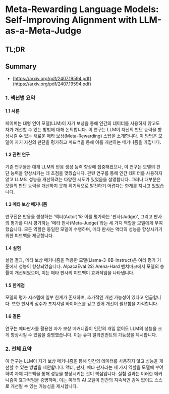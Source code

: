 # Meta-Rewarding Language Models: Self-Improving Alignment with LLM-as-a-Meta-Judge
## TL;DR
## Summary
- [https://arxiv.org/pdf/2407.19594.pdf](https://arxiv.org/pdf/2407.19594.pdf)

### 1. 섹션별 요약

#### 1.1 서론
페이퍼는 대형 언어 모델(LLM)이 자가 보상을 통해 인간의 데이터를 사용하지 않고도 자가 개선할 수 있는 방법에 대해 논의합니다. 이 연구는 LLM이 자신의 판단 능력을 향상시킬 수 있는 새로운 메타 보상(Meta-Rewarding) 스텝을 소개합니다. 이 방법은 모델이 자기 자신의 판단을 평가하고 피드백을 통해 이를 개선하는 메커니즘을 가집니다.

#### 1.2 관련 연구
기존 연구들은 대개 LLM의 반응 생성 능력 향상에 집중해왔으나, 이 연구는 모델의 판단 능력을 향상시키는 데 초점을 맞췄습니다. 관련 연구를 통해 인간 데이터를 사용하지 않고 LLM의 성능을 개선하려는 다양한 시도가 있었음을 설명합니다. 그러나 대부분은 모델의 판단 능력을 개선하지 못해 획기적으로 발전하기 어렵다는 한계를 지니고 있었습니다.

#### 1.3 메타 보상 메커니즘
연구진은 반응을 생성하는 '액터(Actor)'와 이를 평가하는 '판사(Judge)', 그리고 판사의 평가를 다시 평가하는 '메타 판사(Meta-Judge)'라는 세 가지 역할을 모델에게 부여했습니다. 모든 역할은 동일한 모델이 수행하며, 메타 판사는 액터의 성능을 향상시키기 위한 피드백을 제공합니다.

#### 1.4 실험
실험 결과, 메타 보상 메커니즘을 적용한 모델(Llama-3-8B-Instruct)은 여러 평가 기준에서 성능이 향상되었습니다. AlpacaEval 2와 Arena-Hard 벤치마크에서 모델의 승률이 개선되었으며, 이는 메타 판사의 피드백이 효과적임을 나타냅니다.

#### 1.5 한계점
모델의 평가 시스템에 일부 한계가 존재하며, 추가적인 개선 가능성이 있다고 언급합니다. 또한 판사의 점수가 포지셔널 바이어스를 갖고 있어 개선이 필요함을 지적합니다.

#### 1.6 결론
연구는 메타판사를 활용한 자가 보상 메커니즘이 인간의 개입 없이도 LLM의 성능을 크게 향상시킬 수 있음을 증명했습니다. 이는 슈퍼 얼라인먼트의 가능성을 제시합니다.

### 2. 전체 요약
이 연구는 LLM이 자가 보상 메커니즘을 통해 인간의 데이터를 사용하지 않고 성능을 개선할 수 있는 방법을 제안합니다. 액터, 판사, 메타 판사라는 세 가지 역할을 모델에 부여하여 자체 피드백을 통해 성능을 향상시키는 것이 핵심입니다. 실험 결과는 이러한 메커니즘이 효과적임을 증명하며, 이는 미래의 AI 모델이 인간의 지속적인 감독 없이도 스스로 개선될 수 있는 가능성을 제시합니다.